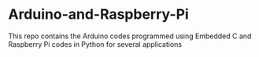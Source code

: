 # Arduino-and-Raspberry-Pi
This repo contains the Arduino codes programmed using Embedded C and Raspberry Pi codes in Python for several applications
